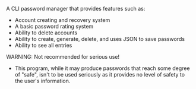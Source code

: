 A CLI password manager that provides features such as:
- Account creating and recovery system
- A basic password rating system
- Ability to delete accounts
- Ability to create, generate, delete, and uses JSON to save passwords
- Ability to see all entries


WARNING: Not recommended for serious use!
- This program, while it may produce passwords that reach some degree of "safe",
isn't to be used seriously as it provides no level of safety to the user's information.
